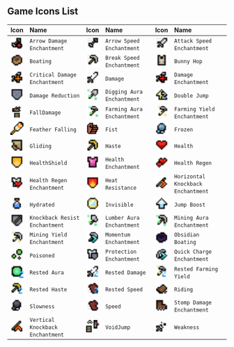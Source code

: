 ## Game Icons List

| Icon | Name | Icon | Name | Icon | Name |
| :--: | :--- | :--: | :--- | :--: | :--- |
| <img src="../assets/gameIcons/Arrow_Damage_Enchantment.png" width="33"> | `Arrow Damage Enchantment` | <img src="../assets/gameIcons/Arrow_Speed_Enchantment.png" width="33"> | `Arrow Speed Enchantment` | <img src="../assets/gameIcons/Attack_Speed_Enchantment.png" width="33"> | `Attack Speed Enchantment` |
| <img src="../assets/gameIcons/Boating.png" width="33"> | `Boating` | <img src="../assets/gameIcons/Break_Speed_Enchantment.png" width="33"> | `Break Speed Enchantment` | <img src="../assets/gameIcons/Bunny_Hop.png" width="33"> | `Bunny Hop` |
| <img src="../assets/gameIcons/Critical_Damage_Enchantment.png" width="33"> | `Critical Damage Enchantment` | <img src="../assets/gameIcons/Damage.png" width="33"> | `Damage` | <img src="../assets/gameIcons/Damage_Enchantment.png" width="33"> | `Damage Enchantment` |
| <img src="../assets/gameIcons/Damage_Reduction.png" width="33"> | `Damage Reduction` | <img src="../assets/gameIcons/Digging_Aura_Enchantment.png" width="33"> | `Digging Aura Enchantment` | <img src="../assets/gameIcons/Double_Jump.png" width="33"> | `Double Jump` |
| <img src="../assets/gameIcons/FallDamage.png" width="33"> | `FallDamage` | <img src="../assets/gameIcons/Farming_Aura_Enchantment.png" width="33"> | `Farming Aura Enchantment` | <img src="../assets/gameIcons/Farming_Yield_Enchantment.png" width="33"> | `Farming Yield Enchantment` |
| <img src="../assets/gameIcons/Feather_Falling.png" width="33"> | `Feather Falling` | <img src="../assets/gameIcons/Fist.png" width="33"> | `Fist` | <img src="../assets/gameIcons/Frozen.png" width="33"> | `Frozen` |
| <img src="../assets/gameIcons/Gliding.png" width="33"> | `Gliding` | <img src="../assets/gameIcons/Haste.png" width="33"> | `Haste` | <img src="../assets/gameIcons/Health.png" width="33"> | `Health` |
| <img src="../assets/gameIcons/HealthShield.png" width="33"> | `HealthShield` | <img src="../assets/gameIcons/Health_Enchantment.png" width="33"> | `Health Enchantment` | <img src="../assets/gameIcons/Health_Regen.png" width="33"> | `Health Regen` |
| <img src="../assets/gameIcons/Health_Regen_Enchantment.png" width="33"> | `Health Regen Enchantment` | <img src="../assets/gameIcons/Heat_Resistance.png" width="33"> | `Heat Resistance` | <img src="../assets/gameIcons/Horizontal_Knockback_Enchantment.png" width="33"> | `Horizontal Knockback Enchantment` |
| <img src="../assets/gameIcons/Hydrated.png" width="33"> | `Hydrated` | <img src="../assets/gameIcons/Invisible.png" width="33"> | `Invisible` | <img src="../assets/gameIcons/Jump_Boost.png" width="33"> | `Jump Boost` |
| <img src="../assets/gameIcons/Knockback_Resist_Enchantment.png" width="33"> | `Knockback Resist Enchantment` | <img src="../assets/gameIcons/Lumber_Aura_Enchantment.png" width="33"> | `Lumber Aura Enchantment` | <img src="../assets/gameIcons/Mining_Aura_Enchantment.png" width="33"> | `Mining Aura Enchantment` |
| <img src="../assets/gameIcons/Mining_Yield_Enchantment.png" width="33"> | `Mining Yield Enchantment` | <img src="../assets/gameIcons/Momentum_Enchantment.png" width="33"> | `Momentum Enchantment` | <img src="../assets/gameIcons/Obsidian_Boating.png" width="33"> | `Obsidian Boating` |
| <img src="../assets/gameIcons/Poisoned.png" width="33"> | `Poisoned` | <img src="../assets/gameIcons/Protection_Enchantment.png" width="33"> | `Protection Enchantment` | <img src="../assets/gameIcons/Quick_Charge_Enchantment.png" width="33"> | `Quick Charge Enchantment` |
| <img src="../assets/gameIcons/Rested_Aura.png" width="33"> | `Rested Aura` | <img src="../assets/gameIcons/Rested_Damage.png" width="33"> | `Rested Damage` | <img src="../assets/gameIcons/Rested_Farming_Yield.png" width="33"> | `Rested Farming Yield` |
| <img src="../assets/gameIcons/Rested_Haste.png" width="33"> | `Rested Haste` | <img src="../assets/gameIcons/Rested_Speed.png" width="33"> | `Rested Speed` | <img src="../assets/gameIcons/Riding.png" width="33"> | `Riding` |
| <img src="../assets/gameIcons/Slowness.png" width="33"> | `Slowness` | <img src="../assets/gameIcons/Speed.png" width="33"> | `Speed` | <img src="../assets/gameIcons/Stomp_Damage_Enchantment.png" width="33"> | `Stomp Damage Enchantment` |
| <img src="../assets/gameIcons/Vertical_Knockback_Enchantment.png" width="33"> | `Vertical Knockback Enchantment` | <img src="../assets/gameIcons/VoidJump.png" width="33"> | `VoidJump` | <img src="../assets/gameIcons/Weakness.png" width="33"> | `Weakness` |